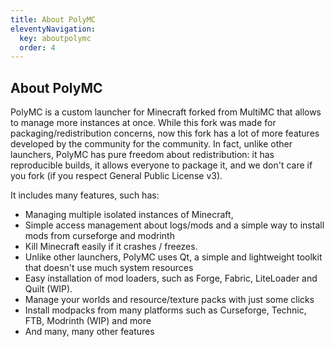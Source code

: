 ```yaml
---
title: About PolyMC
eleventyNavigation:
  key: aboutpolymc
  order: 4
--- 
```


## About PolyMC

PolyMC is a custom launcher for Minecraft forked from MultiMC that allows to manage more instances at once.
While this fork was made for packaging/redistribution concerns, now this fork has a lot of more features developed by the community for the community.
In fact, unlike other launchers, PolyMC has pure freedom about redistribution: it has reproducible builds, it allows everyone to package it, and we don't care if you fork (if you respect General Public License v3).

It includes many features, such has:
- Managing multiple isolated instances of Minecraft,
- Simple access management about logs/mods and a simple way to install mods from curseforge and modrinth
- Kill Minecraft easily if it crashes / freezes.
- Unlike other launchers, PolyMC uses Qt, a simple and lightweight toolkit that doesn't use much system resources
- Easy installation of mod loaders, such as  Forge, Fabric, LiteLoader and Quilt (WIP).
-  Manage your worlds and resource/texture packs with just some clicks 
- Install modpacks from many platforms such as Curseforge, Technic, FTB, Modrinth (WIP) and more
- And many, many other features
